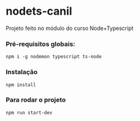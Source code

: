 # nodets-canil
Projeto feito no módulo do curso Node+Typescript

### Pré-requisitos globais:
 `npm i -g nodemon typescript ts-node`

 ### Instalação
 `npm install`

 ### Para rodar o projeto
 `npm run start-dev`